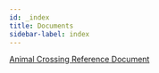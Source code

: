 ```yaml
---
id: _index 
title: Documents 
sidebar-label: index 
---
```


[Animal Crossing Reference Document](animal-crossing)